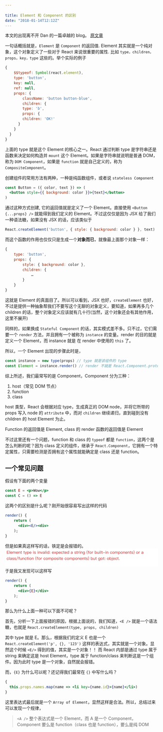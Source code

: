 ```yaml
---

title: Element 和 Component 的区别
date: "2018-01-14T12:12Z"
---
```


本文的出现离不开 Dan 的一篇卓越的 blog。
[原文章](https://reactjs.org/blog/2015/12/18/react-components-elements-and-instances.html)

一句话概括就是，`Element` 是 `Component` 的返回值.
Element 其实就是一个纯对象，这个对象定义了一些对于 React 来说很重要的属性.
比如 `type，children，props，key，type` 这些的。举个实际的例子

```js
{
	$$typeof: Symbol(react.element),
	type: 'button',
	key: null,
	ref: null,
	props: {
		className: 'button button-blue',
		children: {
		type: 'b',
		props: {
        children: 'OK!'
      }
    }
  }
}
```

上面的 type 就是这个 Element 的核心之一。React 通过判断 type 是字符串还是函数来决定如何构造并 `mount` 这个 Element。如果是字符串就说明是普通 DOM，称为 `DOM Component`，如果是 `function` 就是自己定义的，称为 `CompositeComponent`。

创建组件的常用方法有两种，一种是纯函数组件，或者说 `stateless Component`

```jsx
const Button = ({ color, text }) => (
  <button style={{ background: color }}>{text}</button>
)
```

通过这种方式创建, 它的返回值就是定义了一个 Element。直接使用 `<Button {...props} />` 就能得到我们定义的 Element。不过这仅仅是因为 JSX 给了我们一种语法糖，如果没有 JSX 的话，应该类似于

```js
React.createElement('button', { style: { background: color } }, text)
```

而这个函数的作用也仅仅只是生成一个**对象而已**，就像最上面那个对象一样：

```js
{
	type: 'button',
	props: {
		style: { background: color },
		children: {
			…
		}
	}
}
```

这就是 Element 的真面目了。所以可以看到，JSX 也好，`createElement` 也好，不过是提供一种抽象帮我们不要写这个无聊的对象定义，要知道，如果再多几个 children 的话，整个对象定义应该就有几十行(当然，这个对象还会有其他作用，这里不展开)

同样的，如果换成 `Stateful Component` 的话，其实模式差不多。只不过，它们需要一个 `render` 方法，并且拥有一个被称为 `instance` 的变量。render 的目的就是定义一个 Element，而 instance 就是 在 render 中使用的 `this` 了。

所以，一个 Element 出现的步骤此时是，

```js
const instance = new type(props) // type 就是该组件的 type
const Element = instance.render() // render 不就是 React.Component.prototype 的方法吗
```

综上所述，我们最常写的是 Component，Component 分为三种：

1.  host（常见 DOM 节点）
2.  function
3.  class

host 类型，React 会根据对应 type，生成真正的 DOM node，并将它所带的 props 写入 node 的 `attribute` 中，而对 `children` 继续递归，直到碰到没有 children 的 host Element 为止。

Function 的返回值是 Element, class 的 render 函数的返回值是 Element

不过这里还有一个问题，function 和 class 的 `typeof` 都是 `function`，这两个是怎么判断的呢？因为 class 定义的组件，继承于 `React.Component`，它拥有一个特定属性，只需要检测是否拥有这个属性就能确定是 class 还是 function。

## 一个常见问题

假设有下面的两个变量

```jsx
const E = <p>Wow</p>
const C = () => E
```

这两个的区别是什么呢？刚开始很容易写出这样的代码

```jsx
render() {
	return (
	  <div><E/><div>
	);
}
```

但是如果真这样写的话，铁定是会报错的。
![](./96FFC213-7B8B-46A4-817B-2F13D2342247.png)
于是我又发现可以这样写

```jsx
render() {
	return (
	  <div>{E}</div>
	);
}
```

那么为什么上面一种可以下面不可呢？

首先，分析一下上面报错的原因，根据上面说的，我们知道，`<E />` 就是一个语法糖，也就是 `React.createElement(type, props, children)`

其中 type 就是 E。那么，根据我们的定义 E 也是一个 `React.createElement('p', {}, '123')` 这样的表达式，其实就是一个对象。显然这个时候 `<E/>` 得到的值，其实是一个对象！！ 而 React 内部是通过 type 属于 string 来确定这是 host Element，type 属于 function/class 来判断这是一个组件。因为此时 type 是一个对象，自然就会报错。

而，`{E}` 为什么可以呢？还记得我们最常在 `{}` 中写什么吗？

```jsx
{
  this.props.names.map(name => <li key={name.id}>{name}</li>)
}
```

这里表达式最后就是一个 `Array of Element`，显然这样是合法。所以，总结过来可以发现一个规律，

> `<A />` 整个表达式是一个 Element，而 A 是一个 Component， Component 要么是 function（class 也是 function），要么是纯 DOM
